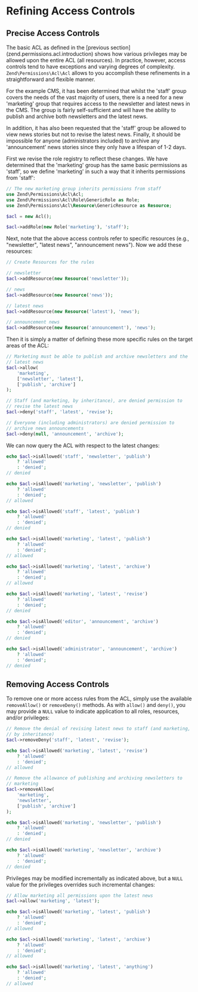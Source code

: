 # Refining Access Controls

## Precise Access Controls

The basic ACL as defined in the \[previous section\](zend.permissions.acl.introduction) shows how
various privileges may be allowed upon the entire ACL (all resources). In practice, however,
access controls tend to have exceptions and varying degrees of complexity.
`Zend\Permissions\Acl\Acl` allows to you accomplish these refinements in a straightforward and
flexible manner.

For the example CMS, it has been determined that whilst the 'staff' group covers the needs of the
vast majority of users, there is a need for a new 'marketing' group that requires access to the
newsletter and latest news in the CMS. The group is fairly self-sufficient and will have the
ability to publish and archive both newsletters and the latest news.

In addition, it has also been requested that the 'staff' group be allowed to view news stories but
not to revise the latest news. Finally, it should be impossible for anyone (administrators included)
to archive any 'announcement' news stories since they only have a lifespan of 1-2 days.

First we revise the role registry to reflect these changes. We have determined that the 'marketing'
group has the same basic permissions as 'staff', so we define 'marketing' in such a way that it
inherits permissions from 'staff':

```php
// The new marketing group inherits permissions from staff
use Zend\Permissions\Acl\Acl;
use Zend\Permissions\Acl\Role\GenericRole as Role;
use Zend\Permissions\Acl\Resource\GenericResource as Resource;

$acl = new Acl();

$acl->addRole(new Role('marketing'), 'staff');
```

Next, note that the above access controls refer to specific resources (e.g., "newsletter", "latest
news", "announcement news"). Now we add these resources:

```php
// Create Resources for the rules

// newsletter
$acl->addResource(new Resource('newsletter'));

// news
$acl->addResource(new Resource('news'));

// latest news
$acl->addResource(new Resource('latest'), 'news');

// announcement news
$acl->addResource(new Resource('announcement'), 'news');
```

Then it is simply a matter of defining these more specific rules on the target areas of the ACL:

```php
// Marketing must be able to publish and archive newsletters and the
// latest news
$acl->allow(
    'marketing',
    ['newsletter', 'latest'],
    ['publish', 'archive']
);

// Staff (and marketing, by inheritance), are denied permission to
// revise the latest news
$acl->deny('staff', 'latest', 'revise');

// Everyone (including administrators) are denied permission to
// archive news announcements
$acl->deny(null, 'announcement', 'archive');
```

We can now query the ACL with respect to the latest changes:

```php
echo $acl->isAllowed('staff', 'newsletter', 'publish')
    ? 'allowed'
    : 'denied';
// denied

echo $acl->isAllowed('marketing', 'newsletter', 'publish')
    ? 'allowed'
    : 'denied';
// allowed

echo $acl->isAllowed('staff', 'latest', 'publish')
    ? 'allowed'
    : 'denied';
// denied

echo $acl->isAllowed('marketing', 'latest', 'publish')
    ? 'allowed'
    : 'denied';
// allowed

echo $acl->isAllowed('marketing', 'latest', 'archive')
    ? 'allowed'
    : 'denied';
// allowed

echo $acl->isAllowed('marketing', 'latest', 'revise')
    ? 'allowed'
    : 'denied';
// denied

echo $acl->isAllowed('editor', 'announcement', 'archive')
    ? 'allowed'
    : 'denied';
// denied

echo $acl->isAllowed('administrator', 'announcement', 'archive')
    ? 'allowed'
    : 'denied';
// denied
```

## Removing Access Controls

To remove one or more access rules from the ACL, simply use the available `removeAllow()` or
`removeDeny()` methods. As with `allow()` and `deny()`, you may provide a `NULL` value to indicate
application to all roles, resources, and/or privileges:

```php
// Remove the denial of revising latest news to staff (and marketing,
// by inheritance)
$acl->removeDeny('staff', 'latest', 'revise');

echo $acl->isAllowed('marketing', 'latest', 'revise')
    ? 'allowed'
    : 'denied';
// allowed

// Remove the allowance of publishing and archiving newsletters to
// marketing
$acl->removeAllow(
    'marketing',
    'newsletter',
    ['publish', 'archive']
);

echo $acl->isAllowed('marketing', 'newsletter', 'publish')
    ? 'allowed'
    : 'denied';
// denied

echo $acl->isAllowed('marketing', 'newsletter', 'archive')
    ? 'allowed'
    : 'denied';
// denied
```

Privileges may be modified incrementally as indicated above, but a `NULL` value for the privileges
overrides such incremental changes:

```php
// Allow marketing all permissions upon the latest news
$acl->allow('marketing', 'latest');

echo $acl->isAllowed('marketing', 'latest', 'publish')
    ? 'allowed'
    : 'denied';
// allowed

echo $acl->isAllowed('marketing', 'latest', 'archive')
    ? 'allowed'
    : 'denied';
// allowed

echo $acl->isAllowed('marketing', 'latest', 'anything')
    ? 'allowed'
    : 'denied';
// allowed
```
